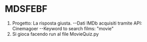 # MDSFEBF
1. Progetto: La risposta giusta.
--Dati IMDb acquisiti tramite API: Cinemagoer
--Keyword to search films: "movie"
2. Si gioca facendo run al file MovieQuiz.py